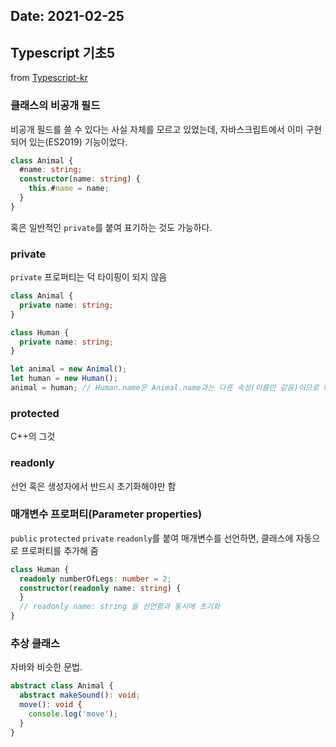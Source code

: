 Date: 2021-02-25
---

## Typescript 기초5
from [Typescript-kr](https://typescript-kr.github.io/)

### 클래스의 비공개 필드
비공개 필드를 쓸 수 있다는 사실 자체를 모르고 있었는데, 자바스크립트에서 이미 구현되어 있는(ES2019) 기능이었다.

```ts
class Animal {
  #name: string;
  constructor(name: string) {
    this.#name = name;
  }
}
```

혹은 일반적인 `private`를 붙여 표기하는 것도 가능하다.

### private
`private` 프로퍼티는 덕 타이핑이 되지 않음

```ts
class Animal {
  private name: string;
}

class Human {
  private name: string;
}

let animal = new Animal();
let human = new Human();
animal = human; // Human.name은 Animal.name과는 다른 속성(이름만 같음)이므로 대입이 불가능함
```

### protected
C++의 그것

### readonly
선언 혹은 생성자에서 반드시 초기화해야만 함

### 매개변수 프로퍼티(Parameter properties)
`public` `protected` `private` `readonly`를 붙여 매개변수를 선언하면, 클래스에 자동으로 프로퍼티를 추가해 줌

```ts
class Human {
  readonly numberOfLegs: number = 2;
  constructor(readonly name: string) {
  }
  // readonly name: string 을 선언함과 동시에 초기화
}
```

### 추상 클래스
자바와 비슷한 문법.

```ts
abstract class Animal {
  abstract makeSound(): void;
  move(): void {
    console.log('move');
  }
}
```
